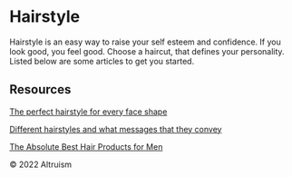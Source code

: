 # Hairstyle
Hairstyle is an easy way to raise your self esteem and confidence. If you look good, you feel good. Choose a haircut, that defines your personality. 
Listed below are some articles to get you started. 
## Resources
[The perfect hairstyle for every face shape](https://www.zoomtventertainment.com/grooming/hairstyle/article/the-perfect-hairstyle-for-every-face-shape/588146)

[Different hairstyles and what messages that they convey](https://www.askmen.com/fashion/fashiontip_600/683_what-your-hairstyle-says-about-you.html)

[The Absolute Best Hair Products for Men](https://www.gq.com/story/best-hair-and-grooming-products-for-men)

&copy; 2022 Altruism
